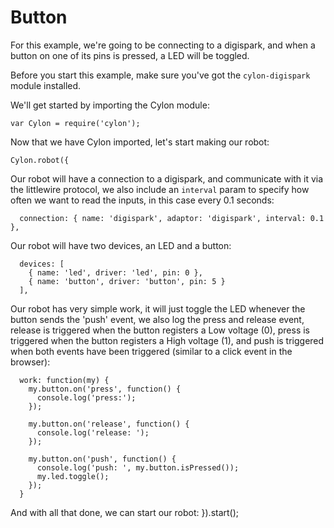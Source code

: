 # Button

For this example, we're going to be connecting to a digispark, and when a button
on one of its pins is pressed, a LED will be toggled.

Before you start this example, make sure you've got the `cylon-digispark` module
installed.

We'll get started by importing the Cylon module:

    var Cylon = require('cylon');

Now that we have Cylon imported, let's start making our robot:

    Cylon.robot({

Our robot will have a connection to a digispark, and communicate with it via the
littlewire protocol, we also include an `interval` param to specify how
often we want to read the inputs, in this case every 0.1 seconds:

      connection: { name: 'digispark', adaptor: 'digispark', interval: 0.1 },

Our robot will have two devices, an LED and a button:

      devices: [
        { name: 'led', driver: 'led', pin: 0 },
        { name: 'button', driver: 'button', pin: 5 }
      ],

Our robot has very simple work, it will just toggle the LED whenever the button
sends the 'push' event, we also log the press and release event, release is
triggered when the button registers a Low voltage (0), press is
triggered when the button registers a High voltage (1), and push is
triggered when both events have been triggered (similar to a click event in the browser):

      work: function(my) {
        my.button.on('press', function() {
          console.log('press:');
        });

        my.button.on('release', function() {
          console.log('release: ');
        });

        my.button.on('push', function() {
          console.log('push: ', my.button.isPressed());
          my.led.toggle();
        });
      }
And with all that done, we can start our robot:
    }).start();
